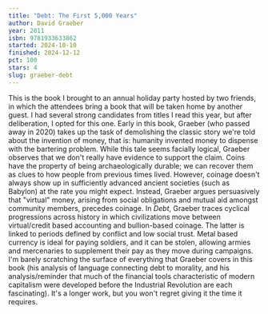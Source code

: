 ```yaml
---
title: "Debt: The First 5,000 Years"
author: David Graeber
year: 2011
isbn: 9781933633862
started: 2024-10-10
finished: 2024-12-12
pct: 100
stars: 4
slug: graeber-debt
---
```


This is the book I brought to an annual holiday party hosted by two friends, in which the attendees bring a book that will be taken home by another guest. I had several strong candidates from titles I read this year, but after deliberation, I opted for this one. Early in this book, Graeber (who passed away in 2020) takes up the task of demolishing the classic story we're told about the invention of money, that is: humanity invented money to dispense with the bartering problem. While this tale seems facially logical, Graeber observes that we don't really have evidence to support the claim. Coins have the property of being archaeologically durable; we can recover them as clues to how people from previous times lived. However, coinage doesn't always show up in sufficiently advanced ancient societies (such as Babylon) at the rate you might expect. Instead, Graeber argues persuasively that "virtual" money, arising from social obligations and mutual aid amongst community members, precedes coinage. In <em>Debt</em>, Graeber traces cyclical progressions across history in which civilizations move between virtual/credit based accounting and bullion-based coinage. The latter is linked to periods defined by conflict and low social trust. Metal based currency is ideal for paying soldiers, and it can be stolen, allowing armies and mercenaries to supplement their pay as they move during campaigns. I'm barely scratching the surface of everything that Graeber covers in this book (his analysis of language connecting debt to morality, and his analysis/reminder that much of the financial tools characteristic of modern capitalism were developed before the Industrial Revolution are each fascinating). It's a longer work, but you won't regret giving it the time it requires.
